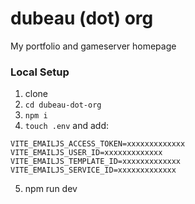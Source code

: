 # dubeau (dot) org

My portfolio and gameserver homepage

### Local Setup

1. clone
2. `cd dubeau-dot-org`
3. `npm i`
4. `touch .env` and add:
```
VITE_EMAILJS_ACCESS_TOKEN=xxxxxxxxxxxxx
VITE_EMAILJS_USER_ID=xxxxxxxxxxxxx
VITE_EMAILJS_TEMPLATE_ID=xxxxxxxxxxxxx
VITE_EMAILJS_SERVICE_ID=xxxxxxxxxxxxx
```
5. npm run dev